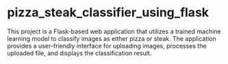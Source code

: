 # pizza_steak_classifier_using_flask
This project is a Flask-based web application that utilizes a trained machine learning model to classify images as either pizza or steak. The application provides a user-friendly interface for uploading images, processes the uploaded file, and displays the classification result.
